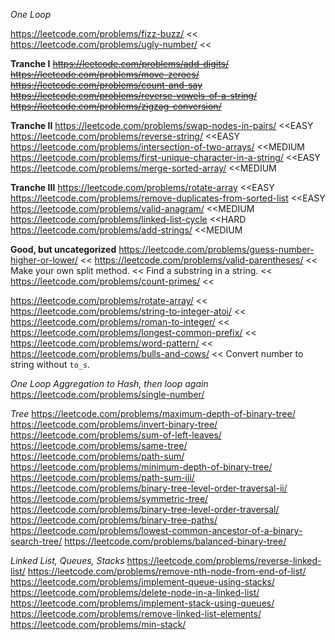 *One Loop*

https://leetcode.com/problems/fizz-buzz/ <<
https://leetcode.com/problems/ugly-number/ <<

**Tranche I**
<del>https://leetcode.com/problems/add-digits/</del>
<del>https://leetcode.com/problems/move-zeroes/</del>
<del>https://leetcode.com/problems/count-and-say</del>
<del>https://leetcode.com/problems/reverse-vowels-of-a-string/</del>
<del>https://leetcode.com/problems/zigzag-conversion/</del>

**Tranche II**
https://leetcode.com/problems/swap-nodes-in-pairs/ <<EASY
https://leetcode.com/problems/reverse-string/ <<EASY
https://leetcode.com/problems/intersection-of-two-arrays/ <<MEDIUM
https://leetcode.com/problems/first-unique-character-in-a-string/ <<EASY
https://leetcode.com/problems/merge-sorted-array/ <<MEDIUM

**Tranche III**
https://leetcode.com/problems/rotate-array <<EASY
https://leetcode.com/problems/remove-duplicates-from-sorted-list <<EASY
https://leetcode.com/problems/valid-anagram/ <<MEDIUM
https://leetcode.com/problems/linked-list-cycle <<HARD
https://leetcode.com/problems/add-strings/ <<MEDIUM

**Good, but uncategorized**
https://leetcode.com/problems/guess-number-higher-or-lower/ <<
https://leetcode.com/problems/valid-parentheses/ <<
Make your own split method. <<
Find a substring in a string. <<
https://leetcode.com/problems/count-primes/ <<

https://leetcode.com/problems/rotate-array/ <<
https://leetcode.com/problems/string-to-integer-atoi/ <<
https://leetcode.com/problems/roman-to-integer/ <<
https://leetcode.com/problems/longest-common-prefix/ <<
https://leetcode.com/problems/word-pattern/ <<
https://leetcode.com/problems/bulls-and-cows/ <<
Convert number to string without `to_s`.

*One Loop Aggregation to Hash, then loop again*
https://leetcode.com/problems/single-number/

*Tree*
https://leetcode.com/problems/maximum-depth-of-binary-tree/
https://leetcode.com/problems/invert-binary-tree/
https://leetcode.com/problems/sum-of-left-leaves/
https://leetcode.com/problems/same-tree/
https://leetcode.com/problems/path-sum/
https://leetcode.com/problems/minimum-depth-of-binary-tree/
https://leetcode.com/problems/path-sum-iii/
https://leetcode.com/problems/binary-tree-level-order-traversal-ii/
https://leetcode.com/problems/symmetric-tree/
https://leetcode.com/problems/binary-tree-level-order-traversal/
https://leetcode.com/problems/binary-tree-paths/
https://leetcode.com/problems/lowest-common-ancestor-of-a-binary-search-tree/
https://leetcode.com/problems/balanced-binary-tree/

*Linked List, Queues, Stacks*
https://leetcode.com/problems/reverse-linked-list/
https://leetcode.com/problems/remove-nth-node-from-end-of-list/
https://leetcode.com/problems/implement-queue-using-stacks/
https://leetcode.com/problems/delete-node-in-a-linked-list/
https://leetcode.com/problems/implement-stack-using-queues/
https://leetcode.com/problems/remove-linked-list-elements/
https://leetcode.com/problems/min-stack/
